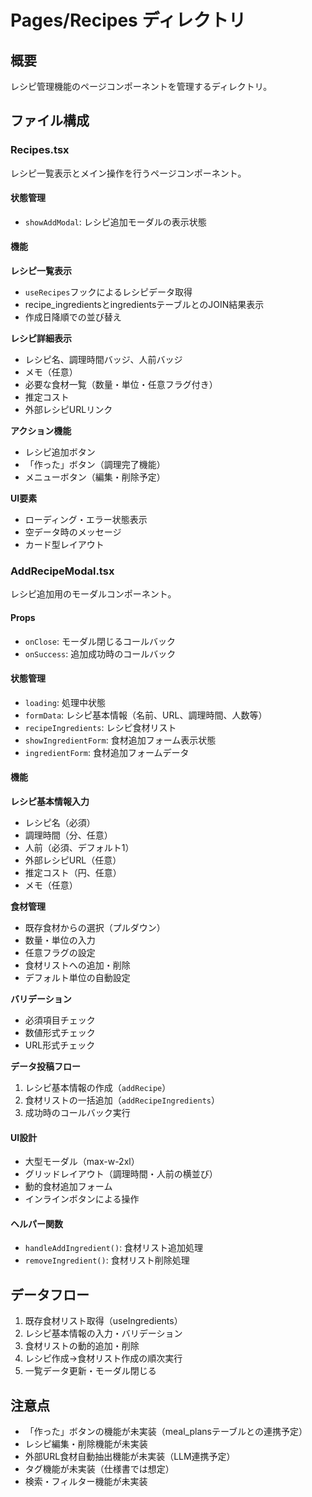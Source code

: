 # Pages/Recipes ディレクトリ

## 概要
レシピ管理機能のページコンポーネントを管理するディレクトリ。

## ファイル構成

### Recipes.tsx
レシピ一覧表示とメイン操作を行うページコンポーネント。

#### 状態管理
- `showAddModal`: レシピ追加モーダルの表示状態

#### 機能

**レシピ一覧表示**
- `useRecipes`フックによるレシピデータ取得
- recipe_ingredientsとingredientsテーブルとのJOIN結果表示
- 作成日降順での並び替え

**レシピ詳細表示**
- レシピ名、調理時間バッジ、人前バッジ
- メモ（任意）
- 必要な食材一覧（数量・単位・任意フラグ付き）
- 推定コスト
- 外部レシピURLリンク

**アクション機能**
- レシピ追加ボタン
- 「作った」ボタン（調理完了機能）
- メニューボタン（編集・削除予定）

**UI要素**
- ローディング・エラー状態表示
- 空データ時のメッセージ
- カード型レイアウト

### AddRecipeModal.tsx
レシピ追加用のモーダルコンポーネント。

#### Props
- `onClose`: モーダル閉じるコールバック
- `onSuccess`: 追加成功時のコールバック

#### 状態管理
- `loading`: 処理中状態
- `formData`: レシピ基本情報（名前、URL、調理時間、人数等）
- `recipeIngredients`: レシピ食材リスト
- `showIngredientForm`: 食材追加フォーム表示状態
- `ingredientForm`: 食材追加フォームデータ

#### 機能

**レシピ基本情報入力**
- レシピ名（必須）
- 調理時間（分、任意）
- 人前（必須、デフォルト1）
- 外部レシピURL（任意）
- 推定コスト（円、任意）
- メモ（任意）

**食材管理**
- 既存食材からの選択（プルダウン）
- 数量・単位の入力
- 任意フラグの設定
- 食材リストへの追加・削除
- デフォルト単位の自動設定

**バリデーション**
- 必須項目チェック
- 数値形式チェック
- URL形式チェック

**データ投稿フロー**
1. レシピ基本情報の作成（`addRecipe`）
2. 食材リストの一括追加（`addRecipeIngredients`）
3. 成功時のコールバック実行

#### UI設計
- 大型モーダル（max-w-2xl）
- グリッドレイアウト（調理時間・人前の横並び）
- 動的食材追加フォーム
- インラインボタンによる操作

#### ヘルパー関数
- `handleAddIngredient()`: 食材リスト追加処理
- `removeIngredient()`: 食材リスト削除処理

## データフロー
1. 既存食材リスト取得（useIngredients）
2. レシピ基本情報の入力・バリデーション
3. 食材リストの動的追加・削除
4. レシピ作成→食材リスト作成の順次実行
5. 一覧データ更新・モーダル閉じる

## 注意点
- 「作った」ボタンの機能が未実装（meal_plansテーブルとの連携予定）
- レシピ編集・削除機能が未実装
- 外部URL食材自動抽出機能が未実装（LLM連携予定）
- タグ機能が未実装（仕様書では想定）
- 検索・フィルター機能が未実装